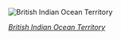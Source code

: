 
![British Indian Ocean Territory](https://www.gstatic.com/prettyearth/assets/full/5616.jpg)

*[British Indian Ocean Territory](https://www.google.com/maps/@-7.232423,72.429842,16z/data=!3m1!1e3)*
